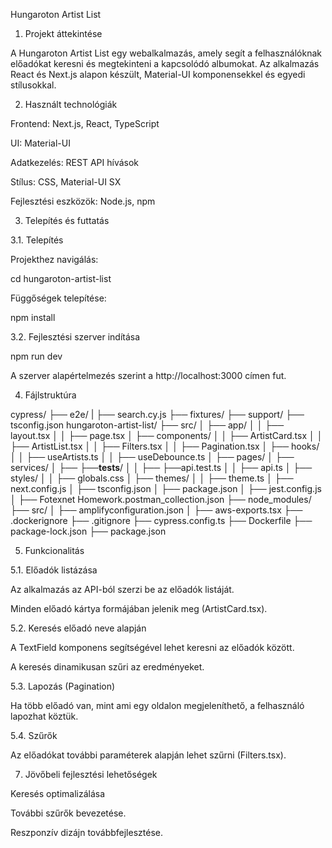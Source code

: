 Hungaroton Artist List 

1. Projekt áttekintése

A Hungaroton Artist List egy webalkalmazás, amely segít a felhasználóknak előadókat keresni és megtekinteni a kapcsolódó albumokat. Az alkalmazás React és Next.js alapon készült, Material-UI komponensekkel és egyedi stílusokkal.



2. Használt technológiák

Frontend: Next.js, React, TypeScript

UI: Material-UI

Adatkezelés: REST API hívások

Stílus: CSS, Material-UI SX

Fejlesztési eszközök: Node.js, npm



3. Telepítés és futtatás


3.1. Telepítés

Projekthez navigálás:

cd hungaroton-artist-list

Függőségek telepítése:

npm install


3.2. Fejlesztési szerver indítása

npm run dev

A szerver alapértelmezés szerint a http://localhost:3000 címen fut.




4. Fájlstruktúra

 cypress/
 ├── e2e/
 |   ├── search.cy.js
 ├── fixtures/
 ├── support/
 ├── tsconfig.json
 hungaroton-artist-list/
 ├── src/
 │   ├── app/
 │   │   ├── layout.tsx
 │   │   ├── page.tsx
 │   ├── components/
 │   │   ├── ArtistCard.tsx
 │   │   ├── ArtistList.tsx
 │   │   ├── Filters.tsx
 │   │   ├── Pagination.tsx
 │   ├── hooks/
 │   │   ├── useArtists.ts
 │   │   ├── useDebounce.ts
 │   ├── pages/
 │   ├── services/
 │   ├── ├──__tests__/
 │   │   ├──  ├──api.test.ts
 │   │   ├── api.ts
 │   ├── styles/
 │   │   ├── globals.css
 │   ├── themes/
 │   │   ├── theme.ts
 │   ├── next.config.js
 │   ├── tsconfig.json
 │   ├── package.json
 │   ├── jest.config.js
 │   ├── Fotexnet Homework.postman_collection.json
 ├── node_modules/
 ├── src/
 │   ├── amplifyconfiguration.json
 │   ├── aws-exports.tsx
 ├── .dockerignore
 ├── .gitignore
 ├── cypress.config.ts
 ├── Dockerfile
 ├── package-lock.json
 ├── package.json



5. Funkcionalitás

5.1. Előadók listázása

Az alkalmazás az API-ból szerzi be az előadók listáját.

Minden előadó kártya formájában jelenik meg (ArtistCard.tsx).


5.2. Keresés előadó neve alapján

A TextField komponens segítségével lehet keresni az előadók között.

A keresés dinamikusan szűri az eredményeket.


5.3. Lapozás (Pagination)

Ha több előadó van, mint ami egy oldalon megjeleníthető, a felhasználó lapozhat köztük.


5.4. Szűrők

Az előadókat további paraméterek alapján lehet szűrni (Filters.tsx).



7. Jövőbeli fejlesztési lehetőségek

Keresés optimalizálása

További szűrők bevezetése.

Reszponzív dizájn továbbfejlesztése.

